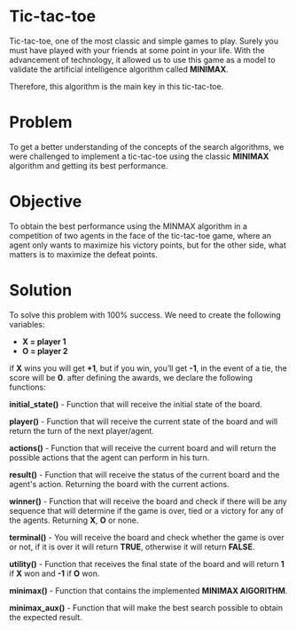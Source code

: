 # Tic-tac-toe
Tic-tac-toe, one of the most classic and simple games to play. Surely you must have played with your friends at some point in your life.
With the advancement of technology, it allowed us to use this game as a model to validate the artificial intelligence algorithm called **MINIMAX**.

Therefore, this algorithm is the main key in this tic-tac-toe.

# Problem

To get a better understanding of the concepts of the search algorithms, we were challenged to implement a tic-tac-toe using the classic **MINIMAX** 
algorithm and getting its best performance.

# Objective

To obtain the best performance using the MINMAX algorithm in a competition of two agents in the face of the tic-tac-toe game, where an agent only wants 
to maximize his victory points, but for the other side, what matters is to maximize the defeat points.

# Solution

To solve this problem with 100% success. We need to create the following variables:

- **X = player 1**
- **O = player 2**
  
if **X** wins you will get **+1**, but if you win, you’ll get **-1**, in the event of a tie, the score will be **0**.
after defining the awards, we declare the following functions:

**initial_state()** - Function that will receive the initial state of the board.

**player()** - Function that will receive the current state of the board and will return the turn of the next player/agent.

**actions()** - Function that will receive the current board and will return the possible actions that the agent can perform in his turn.

**result()** - Function that will receive the status of the current board and the agent's action. Returning the board with the current actions.

**winner()** - Function that will receive the board and check if there will be any sequence that will determine if the game is over, tied or a victory for any of the agents. Returning **X**, **O** or none.

**terminal()** - You will receive the board and check whether the game is over or not, if it is over it will return **TRUE**, otherwise it will return **FALSE**.

**utility()** - Function that receives the final state of the board and will return **1** if **X** won and **-1** if **O** won.

**minimax()** - Function that contains the implemented **MINIMAX AlGORITHM**.

**minimax_aux()** - Function that will make the best search possible to obtain the expected result.



